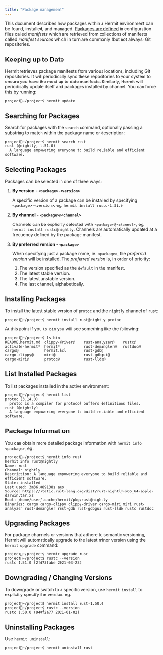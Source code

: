 ```yaml
---
title: "Package management"
---
```


This document describes how packages within a Hermit environment can be found,
installed, and managed. [Packages are defined](../../packaging/reference) in
configuration files called _manifests_ which are retrieved from collections
of manifests called _manifest sources_ which in turn are commonly (but not
always) Git repositories.

## Keeping up to Date

Hermit retrieves package manifests from various locations, including Git
repositories. It will periodically sync these repositories to your
system to ensure you have the most up to date manifests. Similarly,
Hermit will periodically update itself and packages installed by channel.
You can force this by running:

```shell
project🐚~/project$ hermit update
```

## Searching for Packages

Search for packages with the `search` command, optionally passing a substring
to match within the package name or description:

```shell
project🐚~/project$ hermit search rust
rust (@nightly, 1.51.0)
  A language empowering everyone to build reliable and efficient software.
```

## Selecting Packages

Packages can be selected in one of three ways:

1. **By version - `<package>-<version>`**

	A specific version of a package can be installed by specifying
	`<package>-<version>`. eg. `hermit install rustc-1.51.0`

2. **By channel - `<package>@<channel>`**

	Channels can be explicitly selected with `<package>@<channel>`, eg.
	`hermit install rustc@nightly`. Channels are automatically updated at
	a frequency defined by the package manifest.

3. **By preferred version - `<package>`**

	When specifying just a package name, ie. `<package>`, the _preferred version_
	will be installed. The _preferred version_ is, in order of priority:

	1. The version specified as the `default` in the manifest.
	2. The latest stable version.
	3. The latest unstable version.
	4. The last channel, alphabetically.

## Installing Packages

To install the latest stable version of `protoc` and the `nightly` channel of
`rust`:

```shell
project🐚~/project$ hermit install rust@nightly protoc
```

At this point if you `ls bin` you will see something like the following:

```shell
project🐚~/project$ ls bin
README.hermit.md  clippy-driver@    rust-analyzer@    rustc@
activate-hermit*  hermit*           rust-demangler@   rustdoc@
cargo@            hermit.hcl        rust-gdb@
cargo-clippy@     miri@             rust-gdbgui@
cargo-miri@       protoc@           rust-lldb@
```

## List Installed Packages

To list packages installed in the active environment:

```shell
project🐚~/project$ hermit list
protoc (3.14.0)
  protoc is a compiler for protocol buffers definitions files.
rust (@nightly)
  A language empowering everyone to build reliable and efficient software.
```

## Package Information

You can obtain more detailed package information with `hermit info <package>`, eg.

```shell
project🐚~/project$ hermit info rust
hermit info rust@nightly
Name: rust
Channel: nightly
Description: A language empowering everyone to build reliable and efficient software.
State: installed
Last used: 3m36.889138s ago
Source: https://static.rust-lang.org/dist/rust-nightly-x86_64-apple-darwin.tar.xz
Root: /home/user/.cache/hermit/pkg/rust@nightly
Binaries: cargo cargo-clippy clippy-driver cargo-miri miri rust-analyzer rust-demangler rust-gdb rust-gdbgui rust-lldb rustc rustdoc
```

## Upgrading Packages

For package channels or versions that adhere to semantic versioning, Hermit
will automatically upgrade to the latest minor version using the
`hermit upgrade` command:

```shell
project🐚~/project$ hermit upgrade rust
project🐚~/project$ rustc --version
rustc 1.51.0 (2fd73fabe 2021-03-23)
```

## Downgrading / Changing Versions

To downgrade or switch to a specific version, use `hermit install` to
explicitly specify the version. eg.

```shell
project🐚~/project$ hermit install rust-1.50.0
project🐚~/project$ rustc --version
rustc 1.50.0 (940f2a77 2021-01-02)
```

## Uninstalling Packages

Use `hermit uninstall`:

```shell
project🐚~/project$ hermit uninstall rust
```


